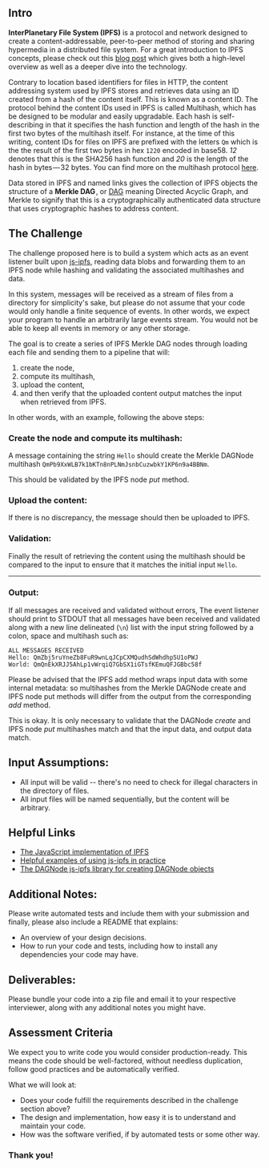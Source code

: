 
## Intro

**InterPlanetary File System (IPFS)** is a protocol and network designed to create a content-addressable, peer-to-peer method of storing and sharing hypermedia in a distributed file system. For a great introduction to IPFS concepts, please check out this [blog post](https://medium.com/@ConsenSys/an-introduction-to-ipfs-9bba4860abd0) which gives both a high-level overview as well as a deeper dive into the technology.

Contrary to location based identifiers for files in HTTP, the content addressing system used by IPFS stores and retrieves data using an ID created from a hash of the content itself. This is known as a content ID. The protocol behind the content IDs used in IPFS is called Multihash, which has be designed to be modular and easily upgradable. Each hash is self-describing in that it specifies the hash function and length of the hash in the first two bytes of the multihash itself. For instance, at the time of this writing, content IDs for files on IPFS are prefixed with the letters `Qm` which is the the result of the first two bytes in hex  `1220` encoded in base58. *12* denotes that this is the SHA256 hash function and *20* is the length of the hash in bytes — 32 bytes. You can find more on the multihash protocol [here](https://multiformats.io/multihash/).

Data stored in IPFS and named links gives the collection of IPFS objects the structure of a **Merkle DAG** , or [DAG](https://en.wikipedia.org/wiki/Directed_acyclic_graph) meaning Directed Acyclic Graph, and Merkle to signify that this is a cryptographically authenticated data structure that uses cryptographic hashes to address content.

## The Challenge

The challenge proposed here is to build a system which acts as an event listener built upon [js-ipfs](https://github.com/ipfs/js-ipfs), reading data blobs and forwarding them to an IPFS node while hashing and validating the associated multihashes and data.

In this system, messages will be received as a stream of files from a directory for simplicity's sake, but please do not assume that your code would only handle a finite sequence of events. In other words, we expect your program to handle an arbitrarily large events stream. You would not be able to keep all events in memory or any other storage.

The goal is to create a series of IPFS Merkle DAG nodes through loading each file and sending them to a pipeline that will:

1. create the node,
2. compute its multihash,
3. upload the content,
4. and then verify that the uploaded content output matches the input when retrieved from IPFS.

In other words, with an example, following the above steps:

### Create the node and compute its multihash:

A message containing the string `Hello` should create the Merkle DAGNode multihash `QmPb9XxWLB7k1bKTn8nPLNmJsnbCuzwbkY1KP6n9a4BBNm`.

This should be validated by the IPFS node *put* method.

### Upload the content:

If there is no discrepancy, the message should then be uploaded to IPFS.

### Validation:

Finally the result of retrieving the content using the multihash should be compared to the input to ensure that it matches the initial input `Hello`.

---
### Output:

If all messages are received and validated without errors, The event listener should print to STDOUT that all messages have been received and validated along with a new line delineated (`\n`) list with the input string followed by a colon, space and multihash such as:

```
ALL MESSAGES RECEIVED
Hello: QmZbj5ruYneZb8FuR9wnLqJCpCXMQudhSdWhdhp5U1oPWJ
World: QmQnEkXRJJ5AhLp1vWrqiQ7GbSX1iGTsfKEmuQFJGBbc58f
```

Please be advised that the IPFS add method wraps input data with some internal metadata: so multihashes from the Merkle DAGNode create and IPFS node put methods will differ from the output from the corresponding *add* method.

This is okay. It is only necessary to validate that the DAGNode *create* and IPFS node *put* multihashes match and that the input data, and output data match.

## Input Assumptions:

- All input will be valid -- there's no need to check for illegal characters in the directory of files.
- All input files will be named sequentially, but the content will be arbitrary.

## Helpful Links

* [The JavaScript implementation of IPFS](https://github.com/ipfs/js-ipfs)
* [Helpful examples of using js-ipfs in practice](https://github.com/ipfs/js-ipfs/tree/master/examples)
* [The DAGNode js-ipfs library for creating DAGNode objects](https://github.com/ipld/js-ipld-dag-pb)

## Additional Notes:

Please write automated tests and include them with your submission and finally, please also include a README that explains:

- An overview of your design decisions.
- How to run your code and tests, including how to install any dependencies
  your code may have.

## Deliverables:

Please bundle your code into a zip file and email it to your respective interviewer, along with any additional notes you might have.

## Assessment Criteria
We expect you to write code you would consider production-ready.
This means the code should be well-factored, without needless
duplication, follow good practices and be automatically verified.

What we will look at:
- Does your code fulfill the requirements described in the challenge section above?
- The design and implementation, how easy it is to understand and maintain your code.
- How was the software verified, if by automated tests or some other way.

### **Thank you!**
